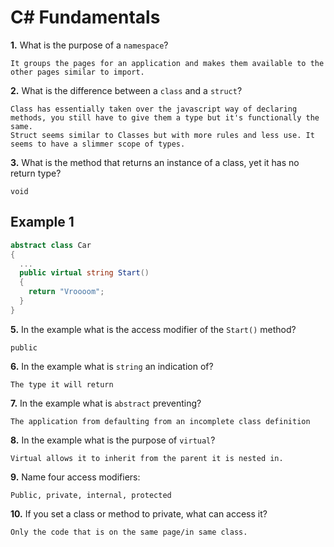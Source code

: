 # C# Fundamentals


**1.** What is the purpose of a `namespace`?
<!-- enter you answer in the space below -->
```
It groups the pages for an application and makes them available to the other pages similar to import.
```
**2.** What is the difference between a `class` and a `struct`?
<!-- enter you answer in the space below -->
```
Class has essentially taken over the javascript way of declaring methods, you still have to give them a type but it's functionally the same.
Struct seems similar to Classes but with more rules and less use. It seems to have a slimmer scope of types.
```
**3.** What is the method that returns an instance of a class, yet it has no return type?
<!-- enter you answer in the space below -->
```
void
```
## Example 1
```c#
abstract class Car
{
  ...
  public virtual string Start()
  {
    return "Vroooom";
  }
}
```
**5.** In the example what is the access modifier of the `Start()` method?
<!-- enter you answer in the space below -->
```
public
```
**6.** In the example what is `string` an indication of?
<!-- enter you answer in the space below -->
```
The type it will return
```
**7.** In the example what is `abstract` preventing?
<!-- enter you answer in the space below -->
```
The application from defaulting from an incomplete class definition
```
**8.** In the example what is the purpose of `virtual`?
<!-- enter you answer in the space below -->
```
Virtual allows it to inherit from the parent it is nested in.
```
**9.** Name four access modifiers:
<!-- enter you answer in the space below -->
```
Public, private, internal, protected
```
**10.** If you set a class or method to private, what can access it?
<!-- enter you answer in the space below -->
```
Only the code that is on the same page/in same class.
```